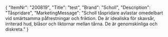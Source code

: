 {
  "ItemNr": "200819",
  "Title": "test",
  "Brand": "Scholl",
  "Description": "Tåspridare",
  "MarketingMessage": "Scholl tåspridare avlastar omedelbart vid smärtsamma påfrestningar och friktion. De är idealiska för skavsår, irriterad hud, blåsor och liktornar mellan tårna. De är genomskinliga och diskreta."
}